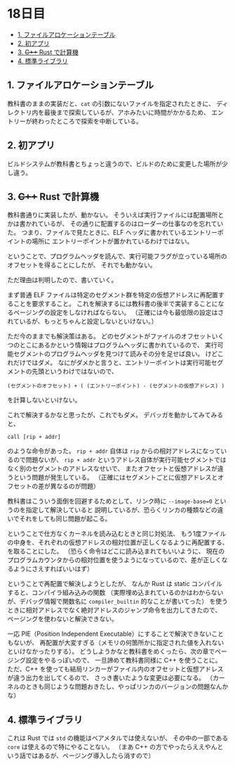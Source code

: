 # 18日目

<!-- mtoc-start -->

- [1. ファイルアロケーションテーブル](#1-ファイルアロケーションテーブル)
- [2. 初アプリ](#2-初アプリ)
- [3. ~~C++~~ Rust で計算機](#3-c-rust-で計算機)
- [4. 標準ライブラリ](#4-標準ライブラリ)

<!-- mtoc-end -->

## 1. ファイルアロケーションテーブル

教科書のままの実装だと、`cat` の引数にないファイルを指定されたときに、
ディレクトリ内を最後まで探索しているが、アホみたいに時間がかかるため、
エントリーが終わったところで探索を中断している。

## 2. 初アプリ

ビルドシステムが教科書とちょっと違うので、ビルドのために変更した場所が少し違う。

## 3. ~~C++~~ Rust で計算機

教科書通りに実装したが、動かない。
そういえば実行ファイルには配置場所とかは書かれているが、
その通りに配置するのはローダーの仕事なのを忘れていた。
つまり、ファイルで見たときに、ELF ヘッダに書かれているエントリーポイントの場所に
エントリーポイントが置かれているわけではない。

ということで、プログラムヘッダを読んで、実行可能フラグが立っている場所のオフセットを得ることにしたが、
それでも動かない。

ただ理由は判明したので、書いていく。

まず普通 ELF ファイルは特定のセグメント群を特定の仮想アドレスに再配置することを要求すること。
これを解決するには教科書の後半で実装することになるページングの設定をしなければならない。
（正確には今も最低限の設定はされているが、もっとちゃんと設定しないといけない。）

ただ今のままでも解決策はある。
どのセグメントがファイルのオフセットいくつのとこにあるかという情報はプログラムヘッダに書かれているので、
実行可能セグメントのプログラムヘッダを見つけて読みその分を足せば良い。
けどこれだけではダメ。
なにがダメかと言うと、エントリーポイントは実行可能セグメントの先頭というわけではないので、

```
(セグメントのオフセット) + ( (エントリーポイント) - (セグメントの仮想アドレス) )
```

を計算しないといけない。

これで解決するかなと思ったが、これでもダメ。
デバッガを動かしてみてみると、

```
call [rip + addr]
```

のような命令があった。
`rip + addr` 自体は `rip` からの相対アドレスになっているので問題ないが、
`rip + addr` というアドレス自体が実行可能セグメントではなく別のセグメントのアドレスなせいで、
またオフセットと仮想アドレスが違うという問題が発生している。
（正確にはセグメントごとに仮想アドレスとオフセットの差が異なるのが問題）

教科書はこういう面倒を回避するためとして、リンク時に `--image-base=0` というのを指定して解決していると
説明しているが、恐らくリンカの種類などの違いでそれをしても同じ問題が起こる。

ということで仕方なくカーネルを読み込むときと同じ対処法、
もう1度ファイルの中身を、それぞれの仮想アドレスの相対位置が正しくなるように再配置する、
を取ることにした。
（恐らく命令はどこに読み込まれてもいいように、
現在のプログラムカウンタからの相対位置を使うようになっているので、差が正しくなるようにさえすればいいはず）

ということで再配置で解決しようとしたが、
なんか Rust は static コンパイルすると、コンパイラ組み込みの関数
（実際埋め込まれているのかはわからないが、デバッグ情報で関数名に `compiler_builtin` 的なことが書いてった）
を使うときに相対アドレスでなく絶対アドレスのジャンプ命令を出力してきたので、
ページングを使わないと解決できない。

一応 PIE（Position Independent Executable）にすることで解決できないこともないが、
再配置が大変すぎる（メモリの何箇所かに指定された値を入れないといけなかったりする）。
どうしようかなと教科書をめくったら、次の章でページング設定をやるっぽいので、
一旦諦めて教科書同様に C++ を使うことに。
ただ、C++ を使っても結局リンカーがファイル内のオフセットと仮想アドレスが違う出力を出してくるので、
さっき書いたような変更は必要になる。
（カーネルのときも同じような問題おきたし、やっぱリンカのバージョンの問題なんかな）

## 4. 標準ライブラリ

これは Rust では `std` の機能はベアメタルでは使えないが、
その中の一部である `core` は使えるので特にやることない。
（まあ C++ の方でやったらええやんという話ではあるが、ページング導入したら消すので）
